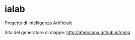 ialab
=====

Progetto di Intelligenza Artificiale

Sito del generatore di mappe: http://aterocana.github.io/mmg
